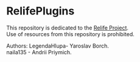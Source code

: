 # RelifePlugins
This repository is dedicated to the [Relife Project](https://vk.com/relifemcproject).<br>
Use of resources from this repository is prohibited.<br>

Authors:
LegendaHlupa- Yaroslav Borch.<br>
naila135 - Andrii Priymich.
